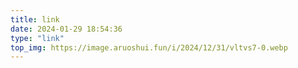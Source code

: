 ```yaml
---
title: link
date: 2024-01-29 18:54:36
type: "link"
top_img: https://image.aruoshui.fun/i/2024/12/31/vltvs7-0.webp
---
```

